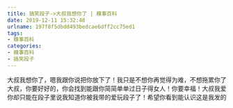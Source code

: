 ```yaml
---
title: 搞笑段子->大叔我想你了 | 糗事百科
date: 2019-12-11 15:32:48
urlname: 197f8f5dbdd493bedcae6dff2cc75ed1
tags: 
- 糗事百科
categories:
- 糗事百科
- 搞笑段子
---
```

大叔我想你了，嗯我跟你说把你放下了！我只是不想你再觉得为难，不想拖累你了大叔，你要好好的，你会找到能跟你简简单单过日子得女人！你要幸福！大叔我爱你却只能在段子里说我知道你被我带的爱玩段子了！希望你看到能认识这是我发的


